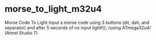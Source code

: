 # morse_to_light_m32u4
Morse Code To Light
Input a morse code using 3 buttons (dit, dah, and separator) and after 5 seconds of no input lightf(); /using ATmega32u4/
(Atmel Studio 7)
